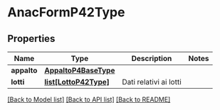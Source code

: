 # AnacFormP42Type

## Properties
Name | Type | Description | Notes
------------ | ------------- | ------------- | -------------
**appalto** | [**AppaltoP4BaseType**](AppaltoP4BaseType.md) |  | 
**lotti** | [**list[LottoP42Type]**](LottoP42Type.md) | Dati relativi ai lotti | 

[[Back to Model list]](../README.md#documentation-for-models) [[Back to API list]](../README.md#documentation-for-api-endpoints) [[Back to README]](../README.md)

